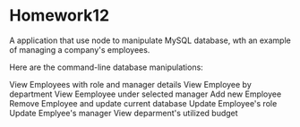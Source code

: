# Homework12

A application that use node to manipulate MySQL database, wth an example of managing a company's employees.

Here are the command-line database manipulations:

View Employees with role and manager details
View Employee by department
View Eemployee under selected manager
Add new Employee
Remove Employee and update current database
Update Employee's role
Update Emplyee's manager
View deparment's utilized budget
